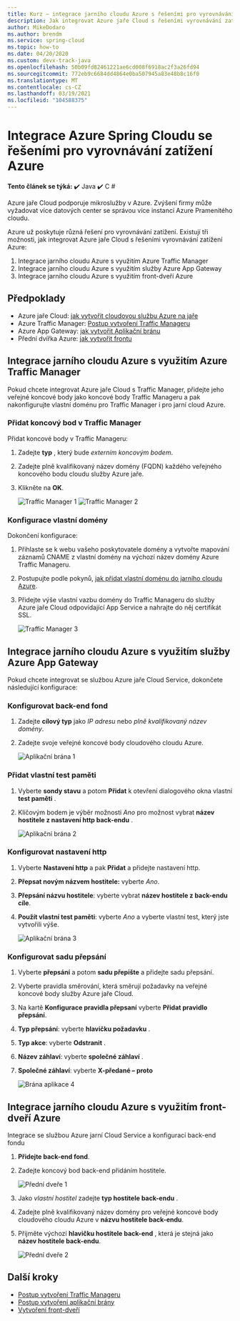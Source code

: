```yaml
---
title: Kurz – integrace jarního cloudu Azure s řešeními pro vyrovnávání zatížení Azure
description: Jak integrovat Azure jaře Cloud s řešeními vyrovnávání zatížení Azure
author: MikeDodaro
ms.author: brendm
ms.service: spring-cloud
ms.topic: how-to
ms.date: 04/20/2020
ms.custom: devx-track-java
ms.openlocfilehash: 50b09fd82461221ae6cd008f6918ac2f3a26fd94
ms.sourcegitcommit: 772eb9c6684dd4864e0ba507945a83e48b8c16f0
ms.translationtype: MT
ms.contentlocale: cs-CZ
ms.lasthandoff: 03/19/2021
ms.locfileid: "104588375"
---
```

# <a name="integrate-azure-spring-cloud-with-azure-load-balance-solutions"></a>Integrace Azure Spring Cloudu se řešeními pro vyrovnávání zatížení Azure

**Tento článek se týká:** ✔️ Java ✔️ C #

Azure jaře Cloud podporuje mikroslužby v Azure.  Zvýšení firmy může vyžadovat více datových center se správou více instancí Azure Pramenitého cloudu.

Azure už poskytuje různá řešení pro vyrovnávání zatížení. Existují tři možnosti, jak integrovat Azure jaře Cloud s řešeními vyrovnávání zatížení Azure:

1.  Integrace jarního cloudu Azure s využitím Azure Traffic Manager
2.  Integrace jarního cloudu Azure s využitím služby Azure App Gateway
3.  Integrace jarního cloudu Azure s využitím front-dveří Azure

## <a name="prerequisites"></a>Předpoklady

* Azure jaře Cloud: [jak vytvořit cloudovou službu Azure na jaře](./spring-cloud-quickstart.md)
* Azure Traffic Manager: [Postup vytvoření Traffic Manageru](../traffic-manager/quickstart-create-traffic-manager-profile.md)
* Azure App Gateway: [jak vytvořit Aplikační bránu](../application-gateway/quick-create-portal.md)
* Přední dvířka Azure: [jak vytvořit frontu](../frontdoor/quickstart-create-front-door.md)

## <a name="integrate-azure-spring-cloud-with-azure-traffic-manager"></a>Integrace jarního cloudu Azure s využitím Azure Traffic Manager

Pokud chcete integrovat Azure jaře Cloud s Traffic Manager, přidejte jeho veřejné koncové body jako koncové body Traffic Manageru a pak nakonfigurujte vlastní doménu pro Traffic Manager i pro jarní cloud Azure.

### <a name="add-endpoint-in-traffic-manager"></a>Přidat koncový bod v Traffic Manager
Přidat koncové body v Traffic Manageru:
1.  Zadejte **typ** , který bude *externím koncovým bodem*.
1.  Zadejte plně kvalifikovaný název domény (FQDN) každého veřejného koncového bodu cloudu služby Azure jaře.
1. Klikněte na **OK**.

    ![Traffic Manager 1 ](media/spring-cloud-load-balancers/traffic-manager-1.png) ![ Traffic Manager 2](media/spring-cloud-load-balancers/traffic-manager-2.png)

### <a name="configure-custom-domain"></a>Konfigurace vlastní domény
Dokončení konfigurace:
1.  Přihlaste se k webu vašeho poskytovatele domény a vytvořte mapování záznamů CNAME z vlastní domény na výchozí název domény Azure Traffic Manageru.
1.  Postupujte podle pokynů, [jak přidat vlastní doménu do jarního cloudu Azure](spring-cloud-tutorial-custom-domain.md).
1. Přidejte výše vlastní vazbu domény do Traffic Manageru do služby Azure jaře Cloud odpovídající App Service a nahrajte do něj certifikát SSL.

    ![Traffic Manager 3](media/spring-cloud-load-balancers/traffic-manager-3.png)

## <a name="integrate-azure-spring-cloud-with-azure-app-gateway"></a>Integrace jarního cloudu Azure s využitím služby Azure App Gateway

Pokud chcete integrovat se službou Azure jaře Cloud Service, dokončete následující konfigurace:

### <a name="configure-backend-pool"></a>Konfigurovat back-end fond
1. Zadejte **cílový typ** jako *IP adresu* nebo *plně kvalifikovaný název domény*.
1. Zadejte svoje veřejné koncové body cloudového cloudu Azure.

    ![Aplikační brána 1](media/spring-cloud-load-balancers/app-gateway-1.png)

### <a name="add-custom-probe"></a>Přidat vlastní test paměti
1. Vyberte **sondy stavu** a potom **Přidat** k otevření dialogového okna vlastní **test paměti** . 
1. Klíčovým bodem je výběr možnosti *Ano* pro možnost vybrat **název hostitele z nastavení http back-endu** .

    ![Aplikační brána 2](media/spring-cloud-load-balancers/app-gateway-2.png)

### <a name="configure-http-setting"></a>Konfigurovat nastavení http
1.  Vyberte **Nastavení http** a pak **Přidat** a přidejte nastavení http.
1.  **Přepsat novým názvem hostitele:** vyberte *Ano*.
1.  **Přepsání názvu hostitele**: vyberte vybrat **název hostitele z back-endu cíle**.
1.  **Použít vlastní test paměti**: vyberte *Ano* a vyberte vlastní test, který jste vytvořili výše.

    ![Aplikační brána 3](media/spring-cloud-load-balancers/app-gateway-3.png)

### <a name="configure-rewrite-set"></a>Konfigurovat sadu přepsání
1.  Vyberte **přepsání** a potom **sadu přepište** a přidejte sadu přepsání.
1.  Vyberte pravidla směrování, která směrují požadavky na veřejné koncové body služby Azure jaře Cloud.
1.  Na kartě **Konfigurace pravidla přepsaní** vyberte **Přidat pravidlo přepsání**.
1.  **Typ přepsání**: vyberte **hlavičku požadavku** .
1.  **Typ akce**: vyberte **Odstranit** .
1.  **Název záhlaví**: vyberte **společné záhlaví** .
1.  **Společné záhlaví**: vyberte **X-předané – proto**

    ![Brána aplikace 4](media/spring-cloud-load-balancers/app-gateway-4.png)

## <a name="integrate-azure-spring-cloud-with-azure-front-door"></a>Integrace jarního cloudu Azure s využitím front-dveří Azure

Integrace se službou Azure jarní Cloud Service a konfigurací back-end fondu 
1. **Přidejte back-end fond**.
1. Zadejte koncový bod back-end přidáním hostitele.

    ![Přední dveře 1](media/spring-cloud-load-balancers/front-door-1.png)

1.  Jako *vlastní hostitel* zadejte **typ hostitele back-endu** .
1.  Zadejte plně kvalifikovaný název domény pro veřejné koncové body cloudového cloudu Azure v **názvu hostitele back-endu**.
1.  Přijměte výchozí **hlavičku hostitele back-end** , která je stejná jako **název hostitele back-endu**.

    ![Přední dveře 2](media/spring-cloud-load-balancers/front-door-2.png)

## <a name="next-steps"></a>Další kroky
* [Postup vytvoření Traffic Manageru](../traffic-manager/quickstart-create-traffic-manager-profile.md)
* [Postup vytvoření aplikační brány](../application-gateway/quick-create-portal.md)
* [Vytvoření front-dveří](../frontdoor/quickstart-create-front-door.md)